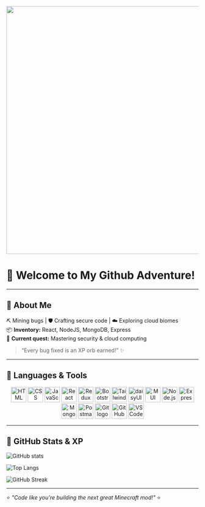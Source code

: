 <p align="center">
  <img src="https://i.pinimg.com/736x/45/d2/ef/45d2ef602219a1b0d109fc54efbaf580.jpg" width="650" />
  
# 🌸 Welcome to My Github Adventure!


---

## 🌸 About Me
⛏️ Mining bugs | 🛡️ Crafting secure code | ☁️ Exploring cloud biomes  
📦 **Inventory:** React, NodeJS, MongoDB, Express  
🏹 **Current quest:** Mastering security & cloud computing  

> “Every bug fixed is an XP orb earned!” ✨  

---

## 🌸 Languages & Tools

<p align="center">
  <!-- Frontend -->
  <img src="https://cdn.jsdelivr.net/gh/devicons/devicon/icons/html5/html5-original.svg" height="40" alt="HTML logo" />
  <img src="https://cdn.jsdelivr.net/gh/devicons/devicon/icons/css3/css3-original.svg" height="40" alt="CSS logo" />
  <img src="https://cdn.jsdelivr.net/gh/devicons/devicon/icons/javascript/javascript-original.svg" height="40" alt="JavaScript logo" />
  <img src="https://cdn.jsdelivr.net/gh/devicons/devicon/icons/react/react-original.svg" height="40" alt="React logo" />
  <img src="https://cdn.jsdelivr.net/gh/devicons/devicon/icons/redux/redux-original.svg" height="40" alt="Redux logo" />
  <img src="https://cdn.jsdelivr.net/gh/devicons/devicon/icons/bootstrap/bootstrap-original.svg" height="40" alt="Bootstrap logo" />
  <!-- Tailwind (icon style, matches others) -->
  <img src="https://www.vectorlogo.zone/logos/tailwindcss/tailwindcss-icon.svg" height="40" alt="Tailwind CSS logo" />

  <!-- UI Frameworks -->
  <img src="https://www.vectorlogo.zone/logos/daisyui/daisyui-icon.svg" height="40" alt="daisyUI logo" />
  <img src="https://www.vectorlogo.zone/logos/mui/mui-icon.svg" height="40" alt="MUI logo" />

  <!-- Backend -->
  <img src="https://cdn.jsdelivr.net/gh/devicons/devicon/icons/nodejs/nodejs-original.svg" height="40" alt="Node.js logo" />
  <img src="https://cdn.jsdelivr.net/gh/devicons/devicon/icons/express/express-original.svg" height="40" alt="Express logo" />
  <img src="https://cdn.jsdelivr.net/gh/devicons/devicon/icons/mongodb/mongodb-original.svg" height="40" alt="MongoDB logo" />

  <!-- Tools -->
  <img src="https://www.vectorlogo.zone/logos/getpostman/getpostman-icon.svg" height="40" alt="Postman logo" />
  <img src="https://cdn.jsdelivr.net/gh/devicons/devicon/icons/git/git-original.svg" height="40" alt="Git logo" />
  <img src="https://cdn.jsdelivr.net/gh/devicons/devicon/icons/github/github-original.svg" height="40" alt="GitHub logo" />
  <img src="https://cdn.jsdelivr.net/gh/devicons/devicon/icons/vscode/vscode-original.svg" height="40" alt="VSCode logo" />
</p>
 

---

## 🌸 GitHub Stats & XP  

![GitHub stats](https://github-readme-stats.vercel.app/api?username=yourusername&show_icons=true&theme=synthwave&bg_color=1a0033&title_color=ff69b4&icon_color=ff1493&text_color=ffffff&border_color=ff69b4)  

![Top Langs](https://github-readme-stats.vercel.app/api/top-langs/?username=yourusername&layout=compact&theme=synthwave&bg_color=1a0033&title_color=ff69b4&text_color=ffffff&border_color=ff69b4)  

![GitHub Streak](https://github-readme-streak-stats.herokuapp.com/?user=yourusername&theme=radical&ring=ff69b4&fire=ff1493&currStreakLabel=ffffff)  


---

⭐️ *"Code like you're building the next great Minecraft mod!"* ⭐️  

</p>


